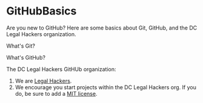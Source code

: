 GitHubBasics
============

Are you new to GitHub? Here are some basics about Git, GitHub, and the DC Legal Hackers organization. 

What's Git?

What's GitHub?

The DC Legal Hackers GitHUb organization:  
1. We are [Legal Hackers](http://legalhackers.org/).  
2. We encourage you start projects within the DC Legal Hackers org. If you do, be sure to add a [MIT license](http://choosealicense.com/).  
